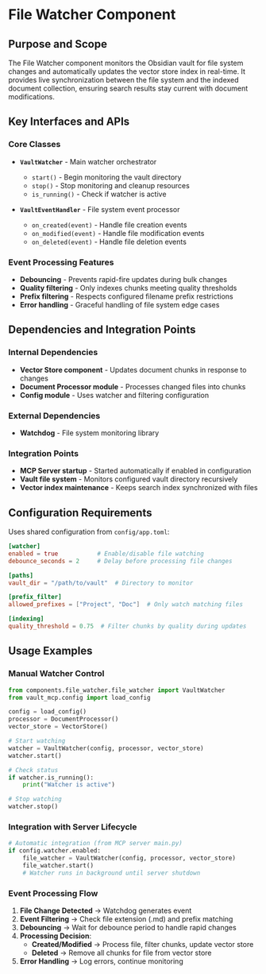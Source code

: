 # File Watcher Component

## Purpose and Scope

The File Watcher component monitors the Obsidian vault for file system changes and automatically updates the vector store index in real-time. It provides live synchronization between the file system and the indexed document collection, ensuring search results stay current with document modifications.

## Key Interfaces and APIs

### Core Classes

- **`VaultWatcher`** - Main watcher orchestrator
  - `start()` - Begin monitoring the vault directory
  - `stop()` - Stop monitoring and cleanup resources
  - `is_running()` - Check if watcher is active

- **`VaultEventHandler`** - File system event processor
  - `on_created(event)` - Handle file creation events
  - `on_modified(event)` - Handle file modification events
  - `on_deleted(event)` - Handle file deletion events

### Event Processing Features

- **Debouncing** - Prevents rapid-fire updates during bulk changes
- **Quality filtering** - Only indexes chunks meeting quality thresholds
- **Prefix filtering** - Respects configured filename prefix restrictions
- **Error handling** - Graceful handling of file system edge cases

## Dependencies and Integration Points

### Internal Dependencies
- **Vector Store component** - Updates document chunks in response to changes
- **Document Processor module** - Processes changed files into chunks
- **Config module** - Uses watcher and filtering configuration

### External Dependencies
- **Watchdog** - File system monitoring library

### Integration Points
- **MCP Server startup** - Started automatically if enabled in configuration
- **Vault file system** - Monitors configured vault directory recursively
- **Vector index maintenance** - Keeps search index synchronized with files

## Configuration Requirements

Uses shared configuration from `config/app.toml`:

```toml
[watcher]
enabled = true           # Enable/disable file watching
debounce_seconds = 2     # Delay before processing file changes

[paths]
vault_dir = "/path/to/vault"  # Directory to monitor

[prefix_filter]
allowed_prefixes = ["Project", "Doc"]  # Only watch matching files

[indexing]
quality_threshold = 0.75  # Filter chunks by quality during updates
```

## Usage Examples

### Manual Watcher Control
```python
from components.file_watcher.file_watcher import VaultWatcher
from vault_mcp.config import load_config

config = load_config()
processor = DocumentProcessor()
vector_store = VectorStore()

# Start watching
watcher = VaultWatcher(config, processor, vector_store)
watcher.start()

# Check status
if watcher.is_running():
    print("Watcher is active")

# Stop watching
watcher.stop()
```

### Integration with Server Lifecycle
```python
# Automatic integration (from MCP server main.py)
if config.watcher.enabled:
    file_watcher = VaultWatcher(config, processor, vector_store)
    file_watcher.start()
    # Watcher runs in background until server shutdown
```

### Event Processing Flow
1. **File Change Detected** → Watchdog generates event
2. **Event Filtering** → Check file extension (.md) and prefix matching
3. **Debouncing** → Wait for debounce period to handle rapid changes
4. **Processing Decision**:
   - **Created/Modified** → Process file, filter chunks, update vector store
   - **Deleted** → Remove all chunks for file from vector store
5. **Error Handling** → Log errors, continue monitoring
